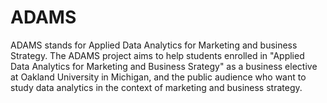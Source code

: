 # ADAMS
ADAMS stands for Applied Data Analytics for Marketing and business Strategy. The ADAMS project aims to help students enrolled in "Applied Data Analytics for Marketing and Business Srategy" as a business elective at Oakland University in Michigan, and the public audience who want to study data analytics in the context of marketing and business strategy.
